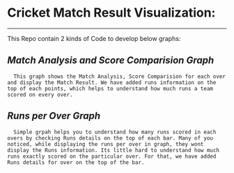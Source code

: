 
# Cricket Match Result Visualization:
***

This Repo contain 2 kinds of Code to develop below graphs:

  *Match Analysis and Score Comparision Graph*
  ---
      This graph shows the Match Analysis, Score Comparision for each over and display the Match Result. We have added runs information on the top of each points, which helps to understand how much runs a team scored on every over. 
      
  *Runs per Over Graph*
  ---
      Simple grpah helps you to understand how many runs scored in each overs by checking Runs details on the top of each bar. Many of you noticed, while displaying the runs per over in graph, they wont display the Runs information. Its little hard to understand how much runs exactly scored on the particular over. For that, we have added Runs details for over on the top of the bar. 
